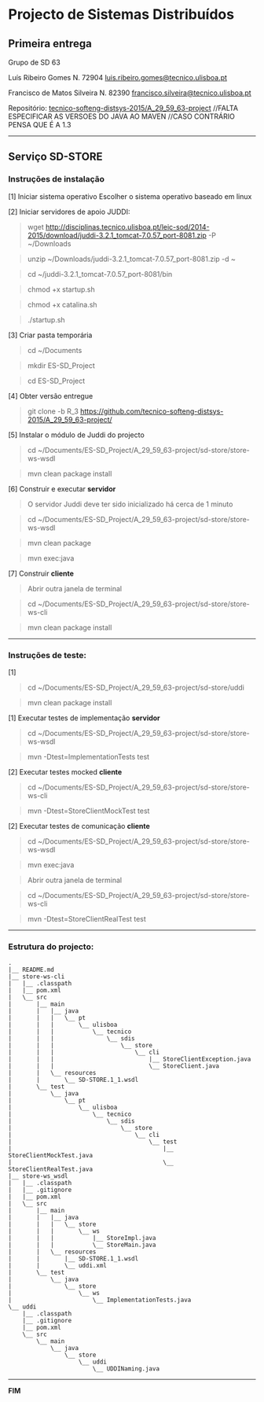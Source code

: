# Projecto de Sistemas Distribuí­dos #

## Primeira entrega ##

Grupo de SD 63

Luís Ribeiro Gomes
    N. 72904
    luis.ribeiro.gomes@tecnico.ulisboa.pt
    
Francisco de Matos Silveira
    N. 82390
    francisco.silveira@tecnico.ulisboa.pt


Repositório:
[tecnico-softeng-distsys-2015/A_29_59_63-project](https://github.com/tecnico-softeng-distsys-2015/A_29_59_63-project/)
//FALTA ESPECIFICAR AS VERSOES DO JAVA AO MAVEN
//CASO CONTRÁRIO PENSA QUE É A 1.3

-------------------------------------------------------------------------------

## Serviço SD-STORE 

### Instruções de instalação 

[1] Iniciar sistema operativo
Escolher o sistema operativo baseado em linux


[2] Iniciar servidores de apoio
JUDDI:
> wget http://disciplinas.tecnico.ulisboa.pt/leic-sod/2014-2015/download/juddi-3.2.1_tomcat-7.0.57_port-8081.zip -P ~/Downloads

> unzip ~/Downloads/juddi-3.2.1_tomcat-7.0.57_port-8081.zip -d ~

> cd ~/juddi-3.2.1_tomcat-7.0.57_port-8081/bin

> chmod +x startup.sh

> chmod +x catalina.sh

> ./startup.sh


[3] Criar pasta temporária
> cd ~/Documents

> mkdir ES-SD_Project

> cd ES-SD_Project


[4] Obter versão entregue
> git clone -b R_3 https://github.com/tecnico-softeng-distsys-2015/A_29_59_63-project/


[5] Instalar o módulo de Juddi do projecto
> cd ~/Documents/ES-SD_Project/A_29_59_63-project/sd-store/store-ws-wsdl

> mvn clean package install


[6] Construir e executar **servidor**
> O servidor Juddi deve ter sido inicializado há cerca de 1 minuto

> cd ~/Documents/ES-SD_Project/A_29_59_63-project/sd-store/store-ws-wsdl

> mvn clean package

> mvn exec:java


[7] Construir **cliente**
> Abrir outra janela de terminal

> cd ~/Documents/ES-SD_Project/A_29_59_63-project/sd-store/store-ws-cli

> mvn clean package install


-------------------------------------------------------------------------------

### Instruções de teste: ###
[1]
> cd ~/Documents/ES-SD_Project/A_29_59_63-project/sd-store/uddi

> mvn clean package install

[1] Executar testes de implementação **servidor**
> cd ~/Documents/ES-SD_Project/A_29_59_63-project/sd-store/store-ws-wsdl

> mvn -Dtest=ImplementationTests test

[2] Executar testes mocked **cliente**
> cd ~/Documents/ES-SD_Project/A_29_59_63-project/sd-store/store-ws-cli

> mvn -Dtest=StoreClientMockTest test

[2] Executar testes de comunicação **cliente**
> cd ~/Documents/ES-SD_Project/A_29_59_63-project/sd-store/store-ws-wsdl

> mvn exec:java

> Abrir outra janela de terminal

> cd ~/Documents/ES-SD_Project/A_29_59_63-project/sd-store/store-ws-cli

> mvn -Dtest=StoreClientRealTest test



-------------------------------------------------------------------------------

### Estrutura do projecto: ###

    .
    |__ README.md
    |__ store-ws-cli
    |   |__ .classpath
    |   |__ pom.xml
    |   \__ src
    |       |__ main
    |       |   |__ java
    |       |   |   \__ pt
    |       |   |       \__ ulisboa
    |       |   |           \__ tecnico
    |       |   |               \__ sdis
    |       |   |                   \__ store
    |       |   |                       \__ cli
    |       |   |                           |__ StoreClientException.java
    |       |   |                           \__ StoreClient.java
    |       |   \__ resources
    |       |       \__ SD-STORE.1_1.wsdl
    |       \__ test
    |           \__ java
    |               \__ pt
    |                   \__ ulisboa
    |                       \__ tecnico
    |                           \__ sdis
    |                               \__ store
    |                                   \__ cli
    |                                       \__ test
    |                                           |__ StoreClientMockTest.java
    |                                           \__ StoreClientRealTest.java
    |__ store-ws_wsdl
    |   |__ .classpath
    |   |__ .gitignore
    |   |__ pom.xml
    |   \__ src
    |       |__ main
    |       |   |__ java
    |       |   |   \__ store
    |       |   |       \__ ws
    |       |   |           |__ StoreImpl.java
    |       |   |           \__ StoreMain.java
    |       |   \__ resources
    |       |       |__ SD-STORE.1_1.wsdl
    |       |       \__ uddi.xml
    |       \__ test
    |           \__ java
    |               \__ store
    |                   \__ ws
    |                       \__ ImplementationTests.java
    \__ uddi
        |__ .classpath
        |__ .gitignore
        |__ pom.xml
        \__ src
            \__ main
                \__ java
                    \__ store
                        \__ uddi
                            \__ UDDINaming.java



-------------------------------------------------------------------------------
**FIM**
